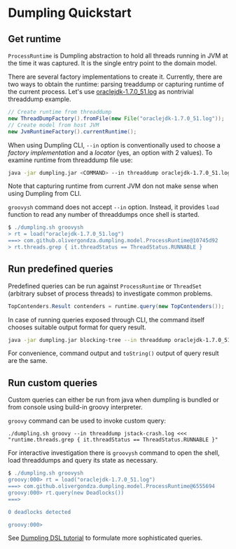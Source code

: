 # Dumpling Quickstart

## Get runtime

`ProcessRuntime` is Dumpling abstraction to hold all threads running in JVM at
the time it was captured. It is the single entry point to the domain model.

There are several factory implementations to create it. Currently, there are two ways
to obtain the runtime: parsing treaddump or capturing runtime of the current process.
Let's use [oraclejdk-1.7.0_51.log](https://github.com/olivergondza/dumpling/blob/master/src/test/resources/com/github/olivergondza/dumpling/factory/ThreadDumpFactoryTest/oraclejdk-1.7.0_51.log)
as nontrivial threaddump example.

```java
// Create runtime from threaddump
new ThreadDumpFactory().fromFile(new File("oraclejdk-1.7.0_51.log"));
// Create model from host JVM
new JvmRuntimeFactory().currentRuntime();
```

When using Dumpling CLI, `--in` option is conventionally used to choose a *factory
implementation* and a *locator* (yes, an option with 2 values). To examine runtime
from threaddump file use:

```bash
java -jar dumpling.jar <COMMAND> --in threaddump oraclejdk-1.7.0_51.log
```

Note that capturing runtime from current JVM don not make sense when using
Dumpling from CLI.

`groovysh` command does not accept `--in` option. Instead, it provides `load`
function to read any number of threaddumps once shell is started.

```groovy
$ ./dumpling.sh groovysh
> rt = load("oraclejdk-1.7.0_51.log")
===> com.github.olivergondza.dumpling.model.ProcessRuntime@10745d92
> rt.threads.grep { it.threadStatus == ThreadStatus.RUNNABLE }
```

## Run predefined queries

Predefined queries can be run against `ProcessRuntime` or `ThreadSet` (arbitrary
subset of process threads) to investigate common problems.

```java
TopContenders.Result contenders = runtime.query(new TopContenders());
```

In case of running queries exposed through CLI, the command itself chooses suitable
output format for query result.

```bash
java -jar dumpling.jar blocking-tree --in threaddump oraclejdk-1.7.0_51.log
```

For convenience, command output and `toString()` output of query result are the same.

## Run custom queries

Custom queries can either be run from java when dumpling is bundled or from console
using build-in groovy interpreter.

`groovy` command can be used to invoke custom query:
```
./dumpling.sh groovy --in threaddump jstack-crash.log <<< "runtime.threads.grep { it.threadStatus == ThreadStatus.RUNNABLE }"
```

For interactive investigation there is `groovysh` command to open the shell, load
threaddumps and query its state as necessary.

```groovy
$ ./dumpling.sh groovysh
groovy:000> rt = load("oraclejdk-1.7.0_51.log")
===> com.github.olivergondza.dumpling.model.ProcessRuntime@6555694
groovy:000> rt.query(new Deadlocks())
===>

0 deadlocks detected

groovy:000>
```

See [Dumpling DSL tutorial](INTRO.md) to formulate more sophisticated queries.
